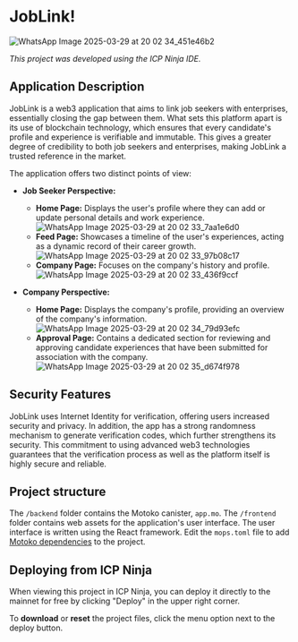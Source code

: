 # JobLink!

![WhatsApp Image 2025-03-29 at 20 02 34_451e46b2](https://github.com/user-attachments/assets/9535f73b-1c61-4bf7-a727-64a9fe9a12d0)

*This project was developed using the ICP Ninja IDE.*

## Application Description

JobLink is a web3 application that aims to link job seekers with enterprises, essentially closing the gap between them. What sets this platform apart is its use of blockchain technology, which ensures that every candidate's profile and experience is verifiable and immutable. This gives a greater degree of credibility to both job seekers and enterprises, making JobLink a trusted reference in the market.

The application offers two distinct points of view:

- **Job Seeker Perspective:**
  - **Home Page:** Displays the user's profile where they can add or update personal details and work experience.  
    ![WhatsApp Image 2025-03-29 at 20 02 33_7aa1e6d0](https://github.com/user-attachments/assets/caf4df49-9dd0-4fc0-8bb0-73a754e717dc)
  - **Feed Page:** Showcases a timeline of the user's experiences, acting as a dynamic record of their career growth.  
    ![WhatsApp Image 2025-03-29 at 20 02 33_97b08c17](https://github.com/user-attachments/assets/11442b11-ca33-4a50-919b-d1fee1dc6427)
  - **Company Page:** Focuses on the company's history and profile.  
    ![WhatsApp Image 2025-03-29 at 20 02 33_436f9ccf](https://github.com/user-attachments/assets/784bda16-7351-4512-aebf-af5aaca2856b)
  
- **Company Perspective:**
  - **Home Page:** Displays the company's profile, providing an overview of the company's information.
    ![WhatsApp Image 2025-03-29 at 20 02 34_79d93efc](https://github.com/user-attachments/assets/82d74936-fd59-4420-b37b-6526d2422504)
  - **Approval Page:** Contains a dedicated section for reviewing and approving candidate experiences that have been submitted for association with the company.  
    ![WhatsApp Image 2025-03-29 at 20 02 35_d674f978](https://github.com/user-attachments/assets/0e3e2009-923b-4596-be37-350bac151135)

## Security Features

JobLink uses Internet Identity for verification, offering users increased security and privacy. In addition, the app has a strong randomness mechanism to generate verification codes, which further strengthens its security. This commitment to using advanced web3 technologies guarantees that the verification process as well as the platform itself is highly secure and reliable.

## Project structure

The `/backend` folder contains the Motoko canister, `app.mo`. The `/frontend` folder contains web assets for the application's user interface. The user interface is written using the React framework. Edit the `mops.toml` file to add [Motoko dependencies](https://mops.one/) to the project.

## Deploying from ICP Ninja

When viewing this project in ICP Ninja, you can deploy it directly to the mainnet for free by clicking "Deploy" in the upper right corner.

To **download** or **reset** the project files, click the menu option next to the deploy button.

